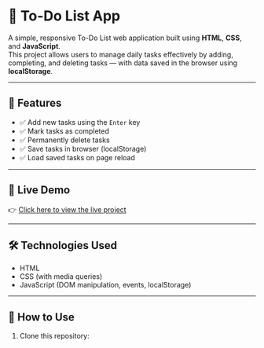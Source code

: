 # 📝 To-Do List App

A simple, responsive To-Do List web application built using **HTML**, **CSS**, and **JavaScript**.  
This project allows users to manage daily tasks effectively by adding, completing, and deleting tasks — with data saved in the browser using **localStorage**.

---

## 🔧 Features

- ✅ Add new tasks using the `Enter` key
- ✅ Mark tasks as completed
- ✅ Permanently delete tasks
- ✅ Save tasks in browser (localStorage)
- ✅ Load saved tasks on page reload

---

## 🚀 Live Demo

👉 [Click here to view the live project](https://BEENA-BISHT37.github.io/To-Do-List/)  

---

## 🛠️ Technologies Used

- HTML
- CSS (with media queries)
- JavaScript (DOM manipulation, events, localStorage)

---

## 📂 How to Use

1. Clone this repository:
